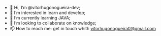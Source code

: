 - 👋 Hi, I’m @vitorhugonogueira-dev;
- 👀 I’m interested in  learn and develop;
- 🌱 I’m currently learning JAVA;
- 💞️ I’m looking to collaborate on knowledge;
- 📫 How to reach me: get in touch whith vitorhugonogueira0@gmail.com

<!---
vitorhugonogueira-dev/vitorhugonogueira-dev is a ✨ special ✨ repository because its `README.md` (this file) appears on your GitHub profile.
You can click the Preview link to take a look at your changes.
--->
